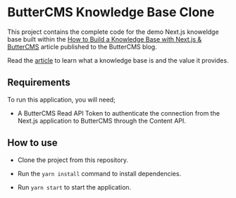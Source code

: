 # ButterCMS Knowledge Base Clone

This project contains the complete code for the demo Next.js knoweldge base built within the [How to Build a Knowledge Base with Next.js & ButterCMS](https://buttercms.com/blog/nextjs-knowledge-base-tutorial/) article published to the ButterCMS blog. 

Read the [article](https://buttercms.com/blog/nextjs-knowledge-base-tutorial/) to learn what a knowledge base is and the value it provides.

## Requirements

To run this application, you will need;

- A ButterCMS Read API Token to authenticate the connection from the Next.js application to ButterCMS through the Content API.

## How to use

- Clone the project from this repository.

- Run the `yarn install` command to install dependencies.

- Run `yarn start` to start the application.